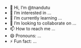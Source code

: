 - 👋 Hi, I’m @tnandutu
- 👀 I’m interested in ...
- 🌱 I’m currently learning ...
- 💞️ I’m looking to collaborate on ...
- 📫 How to reach me ...
- 😄 Pronouns: ...
- ⚡ Fun fact: ...

<!---
tnandutu/tnandutu is a ✨ special ✨ repository because its `README.md` (this file) appears on your GitHub profile.
You can click the Preview link to take a look at your changes.
--->
